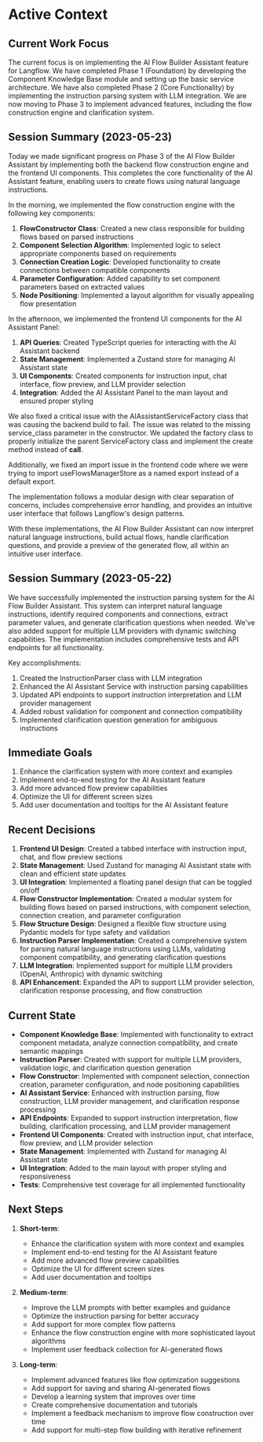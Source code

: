 # Active Context

## Current Work Focus
The current focus is on implementing the AI Flow Builder Assistant feature for Langflow. We have completed Phase 1 (Foundation) by developing the Component Knowledge Base module and setting up the basic service architecture. We have also completed Phase 2 (Core Functionality) by implementing the instruction parsing system with LLM integration. We are now moving to Phase 3 to implement advanced features, including the flow construction engine and clarification system.

## Session Summary (2023-05-23)
Today we made significant progress on Phase 3 of the AI Flow Builder Assistant by implementing both the backend flow construction engine and the frontend UI components. This completes the core functionality of the AI Assistant feature, enabling users to create flows using natural language instructions.

In the morning, we implemented the flow construction engine with the following key components:
1. **FlowConstructor Class**: Created a new class responsible for building flows based on parsed instructions
2. **Component Selection Algorithm**: Implemented logic to select appropriate components based on requirements
3. **Connection Creation Logic**: Developed functionality to create connections between compatible components
4. **Parameter Configuration**: Added capability to set component parameters based on extracted values
5. **Node Positioning**: Implemented a layout algorithm for visually appealing flow presentation

In the afternoon, we implemented the frontend UI components for the AI Assistant Panel:
1. **API Queries**: Created TypeScript queries for interacting with the AI Assistant backend
2. **State Management**: Implemented a Zustand store for managing AI Assistant state
3. **UI Components**: Created components for instruction input, chat interface, flow preview, and LLM provider selection
4. **Integration**: Added the AI Assistant Panel to the main layout and ensured proper styling

We also fixed a critical issue with the AIAssistantServiceFactory class that was causing the backend build to fail. The issue was related to the missing service_class parameter in the constructor. We updated the factory class to properly initialize the parent ServiceFactory class and implement the create method instead of __call__.

Additionally, we fixed an import issue in the frontend code where we were trying to import useFlowsManagerStore as a named export instead of a default export.

The implementation follows a modular design with clear separation of concerns, includes comprehensive error handling, and provides an intuitive user interface that follows Langflow's design patterns.

With these implementations, the AI Flow Builder Assistant can now interpret natural language instructions, build actual flows, handle clarification questions, and provide a preview of the generated flow, all within an intuitive user interface.

## Session Summary (2023-05-22)
We have successfully implemented the instruction parsing system for the AI Flow Builder Assistant. This system can interpret natural language instructions, identify required components and connections, extract parameter values, and generate clarification questions when needed. We've also added support for multiple LLM providers with dynamic switching capabilities. The implementation includes comprehensive tests and API endpoints for all functionality.

Key accomplishments:
1. Created the InstructionParser class with LLM integration
2. Enhanced the AI Assistant Service with instruction parsing capabilities
3. Updated API endpoints to support instruction interpretation and LLM provider management
4. Added robust validation for component and connection compatibility
5. Implemented clarification question generation for ambiguous instructions

## Immediate Goals
1. Enhance the clarification system with more context and examples
2. Implement end-to-end testing for the AI Assistant feature
3. Add more advanced flow preview capabilities
4. Optimize the UI for different screen sizes
5. Add user documentation and tooltips for the AI Assistant feature

## Recent Decisions
1. **Frontend UI Design**: Created a tabbed interface with instruction input, chat, and flow preview sections
2. **State Management**: Used Zustand for managing AI Assistant state with clean and efficient state updates
3. **UI Integration**: Implemented a floating panel design that can be toggled on/off
4. **Flow Constructor Implementation**: Created a modular system for building flows based on parsed instructions, with component selection, connection creation, and parameter configuration
5. **Flow Structure Design**: Designed a flexible flow structure using Pydantic models for type safety and validation
6. **Instruction Parser Implementation**: Created a comprehensive system for parsing natural language instructions using LLMs, validating component compatibility, and generating clarification questions
7. **LLM Integration**: Implemented support for multiple LLM providers (OpenAI, Anthropic) with dynamic switching
8. **API Enhancement**: Expanded the API to support LLM provider selection, clarification response processing, and flow construction

## Current State
- **Component Knowledge Base**: Implemented with functionality to extract component metadata, analyze connection compatibility, and create semantic mappings
- **Instruction Parser**: Created with support for multiple LLM providers, validation logic, and clarification question generation
- **Flow Constructor**: Implemented with component selection, connection creation, parameter configuration, and node positioning capabilities
- **AI Assistant Service**: Enhanced with instruction parsing, flow construction, LLM provider management, and clarification response processing
- **API Endpoints**: Expanded to support instruction interpretation, flow building, clarification processing, and LLM provider management
- **Frontend UI Components**: Created with instruction input, chat interface, flow preview, and LLM provider selection
- **State Management**: Implemented with Zustand for managing AI Assistant state
- **UI Integration**: Added to the main layout with proper styling and responsiveness
- **Tests**: Comprehensive test coverage for all implemented functionality

## Next Steps
1. **Short-term**:
   - Enhance the clarification system with more context and examples
   - Implement end-to-end testing for the AI Assistant feature
   - Add more advanced flow preview capabilities
   - Optimize the UI for different screen sizes
   - Add user documentation and tooltips

2. **Medium-term**:
   - Improve the LLM prompts with better examples and guidance
   - Optimize the instruction parsing for better accuracy
   - Add support for more complex flow patterns
   - Enhance the flow construction engine with more sophisticated layout algorithms
   - Implement user feedback collection for AI-generated flows

3. **Long-term**:
   - Implement advanced features like flow optimization suggestions
   - Add support for saving and sharing AI-generated flows
   - Develop a learning system that improves over time
   - Create comprehensive documentation and tutorials
   - Implement a feedback mechanism to improve flow construction over time
   - Add support for multi-step flow building with iterative refinement
